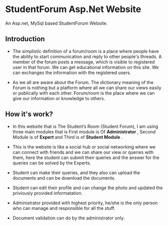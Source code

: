 # StudentForum Asp.Net Website
An Asp.net, MySql based StudentForum Website.

## Introduction


- The simplistic definition of a forum/room is a place where people have the ability to start communication and reply to other people's threads. A member of the forum posts a message, which is visible to registered user in that forum. We can get educational information on this site. We can exchanges the information with the registered users.

- As we all are aware about the Forum. The dictionary meaning of the Forum is nothing but a platform where all we can share our views easily or publically with each other. Forum/room is the place where we can give our information or knowledge to others. 

## How it's work?

- In this website that is The Student’s Room (Student Forum), I am using three main modules that is First module is Of <b> Administrator </b>, Second Module is of  <b> Expert </b> and Third is of  <b> Student Module </b>.

- This is the website is like a social hub or social networking where we can connect with friends and we can share our view or queries with  them, here the student can submit their queries and the answer for the queries can be solved by the Experts. 

- Student can make their queries, and they also can upload the documents and can be download the documents. 

- Student can edit their profile and can change the photo and updated the priviously provided informatation. 

- Administrator provided with highest priority, he/she is the only person who can manage and responsible for all the stuff. 

- Document validation can do by the administrator only.   



